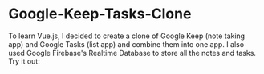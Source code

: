 # Google-Keep-Tasks-Clone

To learn Vue.js, I decided to create a clone of Google Keep (note taking app) and Google Tasks (list app) and combine them into one app. I also used Google Firebase's Realtime Database to store all the notes and tasks. Try it out:

